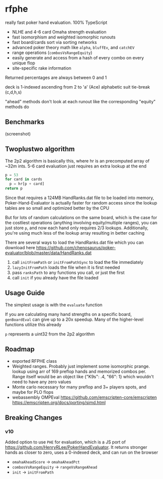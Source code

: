 # rfphe

really fast poker hand evaluation. 100% TypeScript

- NLHE and 4-6 card Omaha strength evaluation
- fast isomorphism and weighted isomorphic runouts
- fast board/cards sort via sorting networks
- advanced poker theory math like `alpha`, `bluffEv`, and `catchEV`
- range operations (`combosVsRangeEquity`)
- easily generate and access from a hash of every combo on every unique flop
- site-specific rake information

Returned percentages are always between 0 and 1

deck is 1-indexed ascending from 2 to 'a' (Ace) alphabetic suit tie-break (c,d,h,s)

"ahead" methods don't look at each runout like the corresponding "equity" methods do

## Benchmarks

(screenshot)

## Twoplustwo algorithm

The 2p2 algorithm is basically this, where hr is an precomputed array of ~32m ints. 5-6 card evaluation just requires an extra lookup at the end

```py
p = 53
for card in cards
  p = hr[p + card]
return p
```

Since that requires a 124MB HandRanks.dat file to be loaded into memory, Poker-Hand-Evaluator is actually faster for random access since the lookup tables are so small and optimized better by the CPU

But for lots of random calculations on the same board, which is the case for the costliest operations (anything involving equity/multiple ranges), you can just store `p`, and now each hand only requires 2/3 lookups. Additionally, you're using much less of the lookup array resulting in better caching

There are several ways to load the HandRanks.dat file which you can download here <https://github.com/chenosaurus/poker-evaluator/blob/master/data/HandRanks.dat>

1. call `initFromPath` or `initFromPathSync` to load the file immediately
2. `lazyInitFromPath` loads the file when it is first needed
3. pass `ranksPath` to any functions you call, or just the first
4. call `init` if you already have the file loaded

## Usage Guide

The simplest usage is with the `evaluate` function

If you are calculating many hand strengths on a specific board, `genBoardEval` can give up to a 20x speedup. Many of the higher-level functions utilize this already

`p` represents a uint32 from the 2p2 algorithm

## Roadmap

- exported RFPHE class
- Weighted ranges. Probably just implement some isomorphic prange. lookup using arr of 169 preflop hands and memorized combos per. Range itself would be an object like {"K9s": .4, "66": 1} which wouldn't need to have any zero values
- Monte carlo necessary for many preflop and 3+ players spots, and maybe for PLO flops
- webassembly OMPEval <https://github.com/emscripten-core/emscripten> <https://emscripten.org/docs/porting/simd.html>

## Breaking Changes

### v10

Added option to use `PHE` for evaluation, which is a JS port of <https://github.com/HenryRLee/PokerHandEvaluator>. It returns stronger hands as closer to zero, uses a 0-indexed deck, and can run on the browser

- `omahaAheadScore` -> `omahaAheadPct`
- `combosVsRangeEquity` -> `rangeVsRangeAhead`
- `init` -> `initFromPath`
